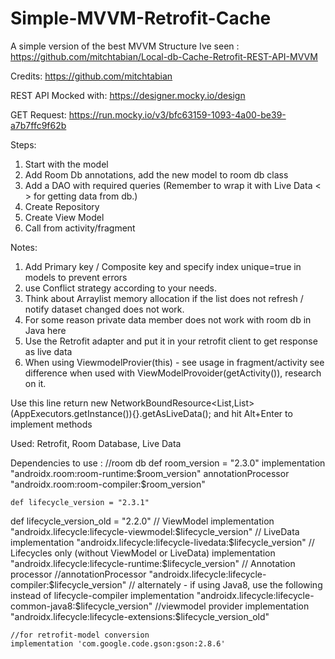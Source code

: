 # Simple-MVVM-Retrofit-Cache

A simple version of the best MVVM Structure Ive seen :
https://github.com/mitchtabian/Local-db-Cache-Retrofit-REST-API-MVVM

Credits:
https://github.com/mitchtabian

REST API Mocked with:
https://designer.mocky.io/design

GET Request:
https://run.mocky.io/v3/bfc63159-1093-4a00-be39-a7b7ffc9f62b

Steps:
1. Start with the model
2. Add Room Db annotations, add the new model to room db class
3. Add a DAO with required queries (Remember to wrap it with Live Data < > for getting data from db.)
4. Create Repository
5. Create View Model
6. Call from activity/fragment

Notes:
1. Add Primary key / Composite key and specify index unique=true in models to prevent errors
2. use Conflict strategy according to your needs.
3. Think about Arraylist memory allocation if the list does not refresh / notify dataset changed does not work.
4. For some reason private data member does not work with room db in Java here
5. Use the Retrofit adapter and put it in your retrofit client to get response as live data
6. When using ViewmodelProvier(this) - see usage in fragment/activity see difference when used with
ViewModelProvoider(getActivity()), research on it.

Use this line
 return new NetworkBoundResource<List<MyResponseModel>,List<MyResponseModel>>(AppExecutors.getInstance()){}.getAsLiveData();
 and hit Alt+Enter to implement methods

Used:
Retrofit, Room Database, Live Data

Dependencies to use :
    //room db
    def room_version = "2.3.0"
    implementation "androidx.room:room-runtime:$room_version"
    annotationProcessor "androidx.room:room-compiler:$room_version"

    def lifecycle_version = "2.3.1"
  def lifecycle_version_old = "2.2.0"
    // ViewModel
    implementation "androidx.lifecycle:lifecycle-viewmodel:$lifecycle_version"
    // LiveData
    implementation "androidx.lifecycle:lifecycle-livedata:$lifecycle_version"
    // Lifecycles only (without ViewModel or LiveData)
    implementation "androidx.lifecycle:lifecycle-runtime:$lifecycle_version"
    // Annotation processor
    //annotationProcessor "androidx.lifecycle:lifecycle-compiler:$lifecycle_version"
    // alternately - if using Java8, use the following instead of lifecycle-compiler
    implementation "androidx.lifecycle:lifecycle-common-java8:$lifecycle_version"
    //viewmodel provider
    implementation "androidx.lifecycle:lifecycle-extensions:$lifecycle_version_old"

    //for retrofit-model conversion
    implementation 'com.google.code.gson:gson:2.8.6'

